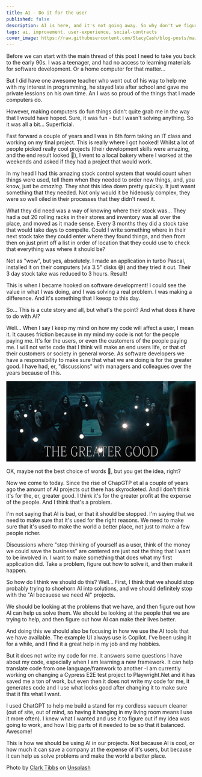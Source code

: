 ```yaml
---
title: AI - Do it for the user
published: false
description: AI is here, and it's not going away. So why don't we figure out how to make it work for us?
tags: ai, improvement, user-experience, social-contracts
cover_image: https://raw.githubusercontent.com/StacyCash/blog-posts/main/general/2024/do-whats-best/cover-picture.jpg
---
```


Before we can start with the main thread of this post I need to take you back to the early 90s. I was a teenager, and had no access to learning materials for software development. Or a home computer for that matter...

But I did have one awesome teacher who went out of his way to help me with my interest in programming, he stayed late after school and gave me private lessions on his own time. An I was so proud of the things that I made computers do.

However, making computers do fun things didn't quite grab me in the way that I would have hoped. Sure, it was fun - but I wasn't solving anything. So it was all a bit... Superficial.

Fast forward a couple of years and I was in 6th form taking an IT class and working on my final project. This is really where I got hooked! Whilst a lot of people picked really cool projects (their development skills were amazing, and the end result looked 🤩), I went to a local bakery where I worked at the weekends and asked if they had a project that would work.

In my head I had this amazing stock control system that would count when things were used, tell them when they needed to order new things, and, you know, just be *amazing*. They shot this idea down pretty quickly. It just wasnt something that they needed. Not only would it be hideously complex, they were so well oiled in their processes that they didn't need it.

What they did need was a way of knowing where their stock was... They had a out 20 rolling racks in their stores and inventory was all over the place, and moved as it made sense. Every 3 months they did a stock take that would take days to compelte. Could I write something where in their next stock take they could enter where they found things, and then from then on just print off a list in order of location that they could use to check that everything was where it should be?

Not as "wow", but yes, absolutely. I made an application in turbo Pascal, installed it on their computers (via 3.5" disks 😅) and they tried it out. Their 3 day stock take was reduced to 3 hours. Result!

This is when I became hooked on software development! I could see the value in what I was doing, and I was solving a real problem. I was making a difference. And it's something that I keeop to this day.

So... This is a cute story and all, but what's the point? And what does it have to do with AI?

Well... When I say I keep my mind on how my code will affect a user, I mean it. It causes friction because in my mind my code is not for the people paying me. It's for the users, or even the customers of the people paying me. I will not write code that I think will make an end users life, or that of their customers or society in general worse. As software developers we have a responsibility to make sure that what we are doing is for the greater good. I have had, er, "discussions" with managers and colleagues over the years because of this.

![Hot Fuzz villages saying "The Greater good"](https://raw.githubusercontent.com/StacyCash/blog-posts/main/general/2024/do-whats-best/The%20Greater%20Good.gif)

OK, maybe not the best choice of words 🤣, but you get the idea, right?

Now we come to today. Since the rise of ChapGTP et al a couple of years ago the amount of AI projects out there has skyrocketed. And I don't think it's for the, er, greater good. I think it's for the greater profit at the expense of the people. And I think that's a problem.

I'm not saying that AI is bad, or that it should be stopped. I'm saying that we need to make sure that it's used for the right reasons. We need to make sure that it's used to make the world a better place, not just to make a few people richer.

Discussions where "stop thinking of yourself as a user, think of the money we could save the business" are centered are just not the thing that I want to be involved in. I want to make something that does what my first application did. Take a problem, figure out how to solve it, and then make it happen.

So how do I think we should do this? Well... First, I think that we should stop probably trying to shoehorn AI into solutions, and we should definitely stop with the "AI becauese we need AI" projects.

We should be looking at the problems that we have, and then figure out how AI can help us solve them. We should be looking at the people that we are trying to help, and then figure out how AI can make their lives better.

And doing this we should also be focusing in how we use the AI tools that we have available. The example UI always use is Copilot. I've been using it for a while, and I find it a great help in my job and my hobbies.

But it does not write my code for me. It answers some questions I have about my code, especially when I am learning a new framework. It can help translate code from one language/framwork to another  -I am currently working on changing a Cypress E2E test project to Playwright.Net and it has saved me a ton of work, but even then it does not write my code for me, it generates code and I use what looks good after changing it to make sure that it fits what I want.

I used ChatGPT to help me build a stand for my cordless vacuum cleaner (out of site, out of mind, so having it hanging in my living room means I use it more often). I knew what I wanted and use it to figure out if my idea was going to work, and how I big parts of it needed to be so that it balanced. Awesome!

This is how we should be using AI in our projects. Not because AI is cool, or how much it can save a company at the expense of it's users, but because it can help us solve problems and make the world a better place.

Photo by <a href="https://unsplash.com/@clarktibbs?utm_content=creditCopyText&utm_medium=referral&utm_source=unsplash">Clark Tibbs</a> on <a href="https://unsplash.com/photos/do-something-great-neon-sign-oqStl2L5oxI?utm_content=creditCopyText&utm_medium=referral&utm_source=unsplash">Unsplash</a>
  